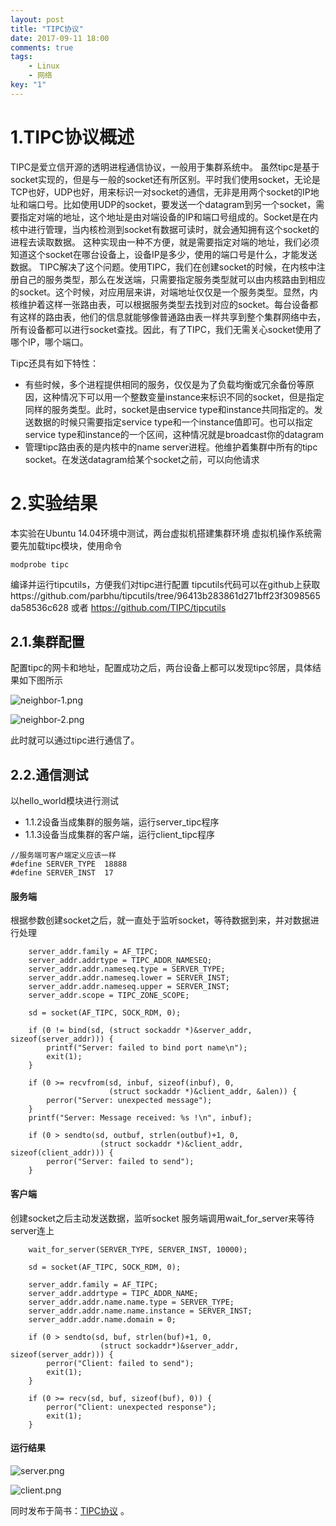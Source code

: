 ```yaml
---
layout: post
title: "TIPC协议"
date: 2017-09-11 18:00
comments: true
tags: 
	- Linux
	- 网络
key: "1"
---
```

# 1.TIPC协议概述
TIPC是爱立信开源的透明进程通信协议，一般用于集群系统中。
虽然tipc是基于socket实现的，但是与一般的socket还有所区别。平时我们使用socket，无论是TCP也好，UDP也好，用来标识一对socket的通信，无非是用两个socket的IP地址和端口号。比如使用UDP的socket，要发送一个datagram到另一个socket，需要指定对端的地址，这个地址是由对端设备的IP和端口号组成的。Socket是在内核中进行管理，当内核检测到socket有数据可读时，就会通知拥有这个socket的进程去读取数据。
这种实现由一种不方便，就是需要指定对端的地址，我们必须知道这个socket在哪台设备上，设备IP是多少，使用的端口号是什么，才能发送数据。
TIPC解决了这个问题。使用TIPC，我们在创建socket的时候，在内核中注册自己的服务类型，那么在发送端，只需要指定服务类型就可以由内核路由到相应的socket。这个时候，对应用层来讲，对端地址仅仅是一个服务类型。显然，内核维护着这样一张路由表，可以根据服务类型去找到对应的socket。每台设备都有这样的路由表，他们的信息就能够像普通路由表一样共享到整个集群网络中去，所有设备都可以进行socket查找。因此，有了TIPC，我们无需关心socket使用了哪个IP，哪个端口。

<!-- more -->

Tipc还具有如下特性：
*  有些时候，多个进程提供相同的服务，仅仅是为了负载均衡或冗余备份等原因，这种情况下可以用一个整数变量instance来标识不同的socket，但是指定同样的服务类型。此时，socket是由service type和instance共同指定的。发送数据的时候只需要指定service type和一个instance值即可。也可以指定service type和instance的一个区间，这种情况就是broadcast你的datagram
* 管理tipc路由表的是内核中的name server进程。他维护着集群中所有的tipc socket。在发送datagram给某个socket之前，可以向他请求


# 2.实验结果
本实验在Ubuntu 14.04环境中测试，两台虚拟机搭建集群环境
虚拟机操作系统需要先加载tipc模块，使用命令
```
modprobe tipc
```
编译并运行tipcutils，方便我们对tipc进行配置
tipcutils代码可以在github上获取https://github.com/parbhu/tipcutils/tree/96413b283861d271bff23f3098565da58536c628
或者
https://github.com/TIPC/tipcutils

## 2.1.集群配置
配置tipc的网卡和地址，配置成功之后，两台设备上都可以发现tipc邻居，具体结果如下图所示

![neighbor-1.png](http://upload-images.jianshu.io/upload_images/7246758-e71e9d143e49d8a2.png?imageMogr2/auto-orient/strip%7CimageView2/2/w/1240)
 
![neighbor-2.png](http://upload-images.jianshu.io/upload_images/7246758-6655e339c18ce00d.png?imageMogr2/auto-orient/strip%7CimageView2/2/w/1240)

此时就可以通过tipc进行通信了。

## 2.2.通信测试
以hello_world模块进行测试
* 1.1.2设备当成集群的服务端，运行server_tipc程序
* 1.1.3设备当成集群的客户端，运行client_tipc程序

```
//服务端可客户端定义应该一样
#define SERVER_TYPE  18888
#define SERVER_INST  17
```

#### 服务端
根据参数创建socket之后，就一直处于监听socket，等待数据到来，并对数据进行处理
```
	server_addr.family = AF_TIPC;
	server_addr.addrtype = TIPC_ADDR_NAMESEQ;
	server_addr.addr.nameseq.type = SERVER_TYPE;
	server_addr.addr.nameseq.lower = SERVER_INST;
	server_addr.addr.nameseq.upper = SERVER_INST;
	server_addr.scope = TIPC_ZONE_SCOPE;

	sd = socket(AF_TIPC, SOCK_RDM, 0);

	if (0 != bind(sd, (struct sockaddr *)&server_addr, sizeof(server_addr))) {
		printf("Server: failed to bind port name\n");
		exit(1);
	}

	if (0 >= recvfrom(sd, inbuf, sizeof(inbuf), 0,
	                  (struct sockaddr *)&client_addr, &alen)) {
		perror("Server: unexpected message");
	}
	printf("Server: Message received: %s !\n", inbuf);

	if (0 > sendto(sd, outbuf, strlen(outbuf)+1, 0,
	                (struct sockaddr *)&client_addr, sizeof(client_addr))) {
		perror("Server: failed to send");
	}
```

#### 客户端

创建socket之后主动发送数据，监听socket
服务端调用wait_for_server来等待server连上
```
	wait_for_server(SERVER_TYPE, SERVER_INST, 10000);

	sd = socket(AF_TIPC, SOCK_RDM, 0);

	server_addr.family = AF_TIPC;
	server_addr.addrtype = TIPC_ADDR_NAME;
	server_addr.addr.name.name.type = SERVER_TYPE;
	server_addr.addr.name.name.instance = SERVER_INST;
	server_addr.addr.name.domain = 0;

	if (0 > sendto(sd, buf, strlen(buf)+1, 0,
	                (struct sockaddr*)&server_addr, sizeof(server_addr))) {
		perror("Client: failed to send");
		exit(1);
	}

	if (0 >= recv(sd, buf, sizeof(buf), 0)) {
		perror("Client: unexpected response");
		exit(1);
	}
```
#### 运行结果

![server.png](http://upload-images.jianshu.io/upload_images/7246758-e2271529e6446cc9.png?imageMogr2/auto-orient/strip%7CimageView2/2/w/1240)

![client.png](http://upload-images.jianshu.io/upload_images/7246758-8579c92ba7506525.png?imageMogr2/auto-orient/strip%7CimageView2/2/w/1240)

同时发布于简书：[TIPC协议](http://www.jianshu.com/p/7fb89e3d19af) 。